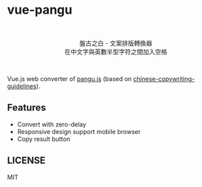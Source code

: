 # vue-pangu

<br />
<p align="center">盤古之白 - 文案排版轉換器<br />
在中文字與英數半型字符之間加入空格
</p>
<br />

Vue.js web converter of [pangu.js](https://github.com/vinta/pangu.js) (based on [chinese-copywriting-guidelines](https://github.com/sparanoid/chinese-copywriting-guidelines)).

## Features

- Convert with zero-delay
- Responsive design support mobile browser
- Copy result button

## LICENSE

MIT
